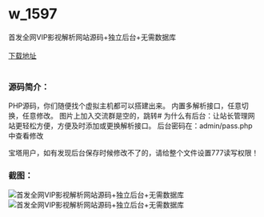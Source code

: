 # w_1597
首发全网VIP影视解析网站源码+独立后台+无需数据库
<br/></br>
[下载地址](https://www.uuid2.com/1597.html "下载地址")
<br/></br>
<h3>源码简介：</h3>
<p>PHP源码，你们随便找个虚拟主机都可以搭建出来。
内置多解析接口，任意切换，任意修改。
图片上加入交流群是空的，跳转#
为什么有后台：让站长管理网站更轻松方便，方便及时添加或更换解析接口。
后台密码在：admin/pass.php 中查看修改<p>
<p>宝塔用户，如有发现后台保存时候修改不了的，请给整个文件设置777读写权限！<p>
<h3>截图：</h3>
<img src="https://www.uuid2.com/wp-content/uploads/img/202109/2d86744576.png" alt="首发全网VIP影视解析网站源码+独立后台+无需数据库"><img src="https://www.uuid2.com/wp-content/uploads/img/202109/827b136385.png" alt="首发全网VIP影视解析网站源码+独立后台+无需数据库">
